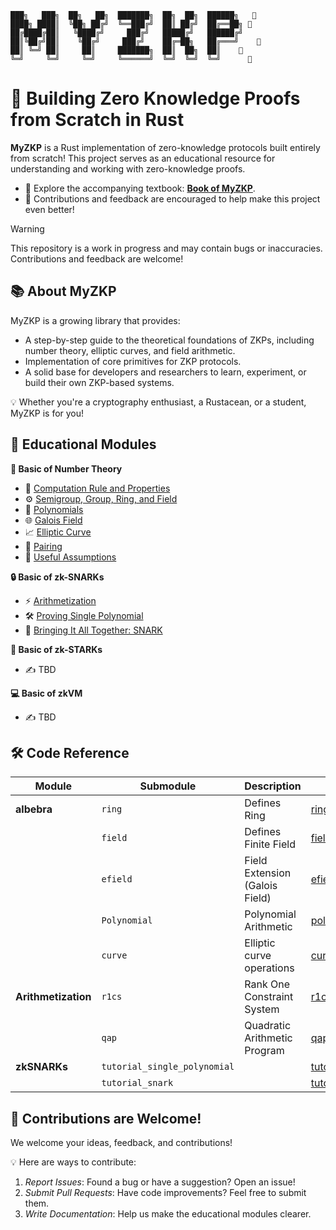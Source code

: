 ```
███╗   ███╗  ██╗   ██╗  ███████╗  ██╗  ██╗  ██████╗   🦀
████╗ ████║  ╚██╗ ██╔╝  ╚══███╔╝  ██║ ██╔╝  ██╔══██╗ 🦀
██╔████╔██║   ╚████╔╝     ███╔╝   █████╔╝   ██████╔╝ 
██║╚██╔╝██║    ╚██╔╝     ███╔╝    ██╔═██╗   ██╔═══╝    🦀
██║ ╚═╝ ██║     ██║     ███████╗  ██║  ██╗  ██║    🦀    
╚═╝     ╚═╝     ╚═╝     ╚══════╝  ╚═╝  ╚═╝  ╚═╝      🦀
```

# 🚀 Building Zero Knowledge Proofs from Scratch in Rust

**MyZKP** is a Rust implementation of zero-knowledge protocols built entirely from scratch! This project serves as an educational resource for understanding and working with zero-knowledge proofs. 

- 🌟 Explore the accompanying textbook: [**Book of MyZKP**](https://koukyosyumei.github.io/MyZKP/).
- 📢 Contributions and feedback are encouraged to help make this project even better!


> [!WARNING]  
> This repository is a work in progress and may contain bugs or inaccuracies. Contributions and feedback are welcome!

## 📚 About MyZKP

MyZKP is a growing library that provides:

- A step-by-step guide to the theoretical foundations of ZKPs, including number theory, elliptic curves, and field arithmetic.
- Implementation of core primitives for ZKP protocols.
- A solid base for developers and researchers to learn, experiment, or build their own ZKP-based systems.
  
💡 Whether you're a cryptography enthusiast, a Rustacean, or a student, MyZKP is for you!


## 📖 Educational Modules

**🧮 Basic of Number Theory**

- 📝 [Computation Rule and Properties](https://koukyosyumei.github.io/MyZKP/number_theory/subsec1.html)
- ⚙️ [Semigroup, Group, Ring, and Field](https://koukyosyumei.github.io/MyZKP/number_theory/subsec2.html)
- 🔢 [Polynomials](https://koukyosyumei.github.io/MyZKP/number_theory/subsec3.html)
- 🌐 [Galois Field](https://koukyosyumei.github.io/MyZKP/number_theory/subsec4.html)
- 📈 [Elliptic Curve](https://koukyosyumei.github.io/MyZKP/number_theory/subsec5.html)
- 🔗 [Pairing](https://koukyosyumei.github.io/MyZKP/number_theory/subsec6.html)
- 🤔 [Useful Assumptions](https://koukyosyumei.github.io/MyZKP/number_theory/subsec7.html)

**🔒 Basic of zk-SNARKs**

- ⚡ [Arithmetization](https://koukyosyumei.github.io/MyZKP/zksnark/subsec1.html)
- 🛠️ [Proving Single Polynomial](https://koukyosyumei.github.io/MyZKP/zksnark/subsec2.html)
- 🐍 [Bringing It All Together: SNARK](https://koukyosyumei.github.io/MyZKP/zksnark/subsec3.html)
  
**🌟 Basic of zk-STARKs**

- ✍️ TBD

**💻 Basic of zkVM**

- ✍️ TBD

## 🛠️ Code Reference

|Module       | Submodule   | Description  |📂 Path                                      |
|-------------|-------------|--------------|-------------------------------------------------- |
| **albebra** | `ring`      | Defines Ring  | [ring.rs](./myzkp/src/modules/algebra/ring.rs)           |
|             | `field`     | Defines Finite Field | [field.rs](./myzkp/src/modules/algebra/field.rs)           |
|             | `efield`    | Field Extension (Galois Field) |[efield.rs](./myzkp/src/modules/algebra/efield.rs)           |
|             | `Polynomial`| Polynomial Arithmetic | [polynomial.rs](./myzkp/src/modules/algebra/polynomial.rs)|
|             | `curve`     | Elliptic curve operations | [curve](./myzkp/src/modules/algebra/curve/)           |
| **Arithmetization** | `r1cs` | Rank One Constraint System | [r1cs.rs](./myzkp/src/modules/arithmetization/r1cs.rs) |
|             | `qap` | Quadratic Arithmetic Program | [qap.rs](./myzkp/src/modules/arithmetization/qap.rs) |
| **zkSNARKs**| `tutorial_single_polynomial` | | [tutorial_single_polynomial](./myzkp/src/modules/zksnark/tutorial_single_polynomial/)                                   |
|             | `tutorial_snark` | | [tutorial_snark](./myzkp/src/modules/zksnark/tutorial_snark/) |

## 🤝 Contributions are Welcome!

We welcome your ideas, feedback, and contributions!

💡 Here are ways to contribute:

1. *Report Issues*: Found a bug or have a suggestion? Open an issue!
2. *Submit Pull Requests*: Have code improvements? Feel free to submit them.
3. *Write Documentation*: Help us make the educational modules clearer.